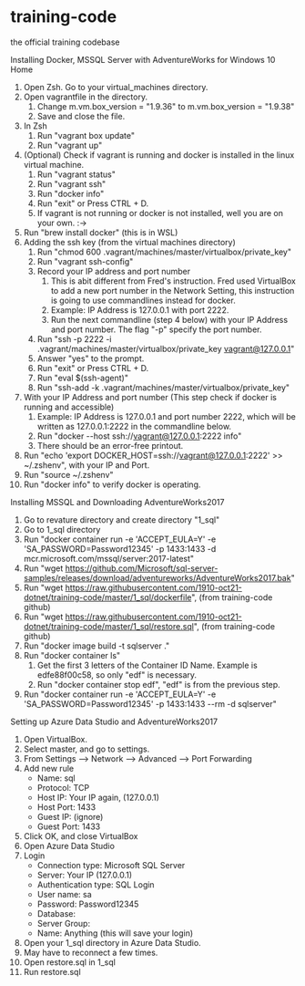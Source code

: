 # training-code
the official training codebase

Installing Docker, MSSQL Server with AdventureWorks for Windows 10 Home

1. Open Zsh.  Go to your virtual_machines directory.
2. Open vagrantfile in the directory.
    1. Change m.vm.box_version = "1.9.36" to m.vm.box_version = "1.9.38"
    2. Save and close the file.
3. In Zsh
    1. Run "vagrant box update"
    2. Run "vagrant up"    
4. (Optional) Check if vagrant is running and docker is installed in the linux virtual machine.
    1. Run "vagrant status"
    2. Run "vagrant ssh"
    3. Run "docker info"
    4. Run "exit" or Press CTRL + D.
    5. If vagrant is not running or docker is not installed, well you are on your own. :->
5. Run "brew install docker" (this is in WSL)
6. Adding the ssh key (from the virtual machines directory)
    1. Run "chmod 600 .vagrant/machines/master/virtualbox/private_key"
    2. Run "vagrant ssh-config"
    3. Record your IP address and port number
        1. This is abit different from Fred's instruction. Fred used VirtualBox to add a new port number in the Network Setting, this instruction is going to use commandlines instead for docker.
        2. Example: IP Address is 127.0.0.1 with port 2222.
        3. Run the next commandline (step 4 below) with your IP Address and port number.  The flag "-p" specify the port number.
    4. Run "ssh -p 2222 -i .vagrant/machines/master/virtualbox/private_key vagrant@127.0.0.1"
    5. Answer "yes" to the prompt.
    6. Run "exit" or Press CTRL + D.
    7. Run "eval $(ssh-agent)" 
    8. Run "ssh-add -k .vagrant/machines/master/virtualbox/private_key"
7. With your IP Address and port number (This step check if docker is running and accessible)
    1. Example: IP Address is 127.0.0.1 and port number 2222, which will be written as 127.0.0.1:2222 in the commandline below.
    2. Run "docker --host ssh://vagrant@127.0.0.1:2222 info"
    3. There should be an error-free printout.
8. Run "echo 'export DOCKER_HOST=ssh://vagrant@127.0.0.1:2222' >> ~/.zshenv", with your IP and Port.
9. Run "source ~/.zshenv"
10. Run "docker info" to verify docker is operating.

Installing MSSQL and Downloading AdventureWorks2017
1. Go to revature directory and create directory "1_sql"
2. Go to 1_sql directory
3. Run "docker container run -e 'ACCEPT_EULA=Y' -e 'SA_PASSWORD=Password12345' -p 1433:1433 -d mcr.microsoft.com/mssql/server:2017-latest"
4. Run "wget https://github.com/Microsoft/sql-server-samples/releases/download/adventureworks/AdventureWorks2017.bak"
5. Run "wget https://raw.githubusercontent.com/1910-oct21-dotnet/training-code/master/1_sql/dockerfile", (from training-code github)
6. Run "wget https://raw.githubusercontent.com/1910-oct21-dotnet/training-code/master/1_sql/restore.sql", (from training-code github)
7. Run "docker image build -t sqlserver ."
8. Run "docker container ls"
    1. Get the first 3 letters of the Container ID Name.  Example is edfe88f00c58, so only "edf" is necessary.
    2. Run "docker container stop edf", "edf" is from the previous step.
10. Run "docker container run -e 'ACCEPT_EULA=Y' -e 'SA_PASSWORD=Password12345' -p 1433:1433 --rm -d sqlserver"

Setting up Azure Data Studio and AdventureWorks2017
1. Open VirtualBox.
2. Select master, and go to settings.
3. From Settings --> Network --> Advanced --> Port Forwarding
4. Add new rule
    * Name: sql
    * Protocol: TCP
    * Host IP: Your IP again, (127.0.0.1)
    * Host Port: 1433
    * Guest IP: (ignore)
    * Guest Port: 1433
5. Click OK, and close VirtualBox
6. Open Azure Data Studio
7. Login
    * Connection type: Microsoft SQL Server
    * Server: Your IP (127.0.0.1)
    * Authentication type: SQL Login
    * User name: sa
    * Password: Password12345
    * Database: <Default>
    * Server Group: <Default>
    * Name: Anything (this will save your login) 
8. Open your 1_sql directory in Azure Data Studio.
9. May have to reconnect a few times.
10. Open restore.sql in 1_sql
11. Run restore.sql
